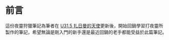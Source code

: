 # 前言

這份夜靈狩獵筆記為筆者在 [U31.5 扎日曼的天使](https://tinyurl.com/8yxdz86x)更新後，開始回鍋學習打夜靈所製作的筆記，希望無論是剛入門的新手還是最近回鍋的老手都能受益於此篇筆記。
